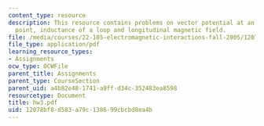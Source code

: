 ```yaml
---
content_type: resource
description: This resource contains problems on vector potential at an arbitrary observation
  point, inductance of a loop and longitudinal magnetic field.
file: /media/courses/22-105-electromagnetic-interactions-fall-2005/12078bf8d583a79c138699cbcbd8ea4b_hw3.pdf
file_type: application/pdf
learning_resource_types:
- Assignments
ocw_type: OCWFile
parent_title: Assignments
parent_type: CourseSection
parent_uid: a4b82e48-1741-a9ff-d34c-352483ea8598
resourcetype: Document
title: hw3.pdf
uid: 12078bf8-d583-a79c-1386-99cbcbd8ea4b
---
```


